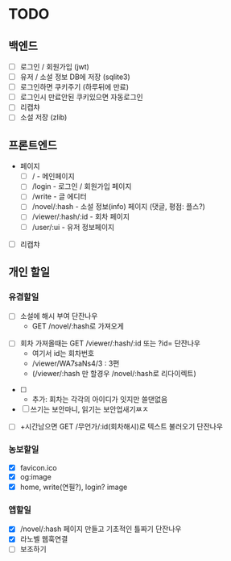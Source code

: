 # TODO


## 백엔드

- [ ] 로그인 / 회원가입 (jwt)
- [ ] 유저 / 소설 정보 DB에 저장 (sqlite3)
- [ ] 로그인하면 쿠키주기 (하루뒤에 만료)
- [ ] 로그인시 만료안된 쿠키있으면 자동로그인
- [ ] 리캡챠
- [ ] 소설 저장 (zlib)

## 프론트엔드

* 페이지
    - [ ] / - 메인페이지
    - [ ] /login - 로그인 / 회원가입 페이지
    - [ ] /write - 글 에디터
    - [ ] /novel/:hash - 소설 정보(info) 페이지 (댓글, 평점: 플스?)
    - [ ] /viewer/:hash/:id - 회차 페이지
    - [ ] /user/:ui - 유저 정보페이지
- [ ] 리캡챠


## 개인 할일

### 유겸할일

- [ ]  소설에 해시 부여 단잔나우
    - GET /novel/:hash로 가져오게
+ [ ] 회차 가져올때는 GET /viewer/:hash/:id 또는 ?id= 단잔나우
    - 여기서 id는 회차번호 
    - /viewer/WA7saNs4/3 : 3편
    - (/viewer/:hash 만 할경우 /novel/:hash로 리다이렉트) 
- [ ] - 추가: 회차는 각각의 아이디가 잇지만 쓸댄없음
- [ ] 쓰기는 보안마니, 읽기는 보안업새기ㅉㅈ
+ [ ] +시간남으면 GET /무언가/:id(회차해시)로 텍스트 불러오기 단잔나우

### 농보할일

- [X] favicon.ico
- [X] og:image
- [X] home, write(연필?), login? image
<!-- - [x] 좋와요 이미지 (필요할시) -->

### 앱할일

- [X] /novel/:hash 페이지 만들고 기초적인 틀짜기 단잔나우
- [X] 라노벨 웹훅연결 <!-- alive test -->
- [ ] 보조하기
